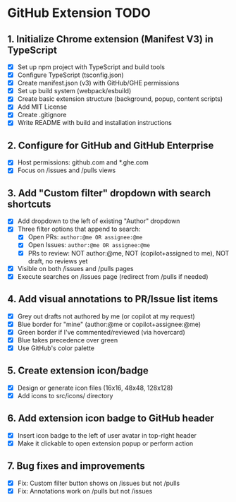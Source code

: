# GitHub Extension TODO

## 1. Initialize Chrome extension (Manifest V3) in TypeScript
- [x] Set up npm project with TypeScript and build tools
- [x] Configure TypeScript (tsconfig.json)
- [x] Create manifest.json (v3) with GitHub/GHE permissions
- [x] Set up build system (webpack/esbuild)
- [x] Create basic extension structure (background, popup, content scripts)
- [x] Add MIT License
- [x] Create .gitignore
- [x] Write README with build and installation instructions

## 2. Configure for GitHub and GitHub Enterprise
- [x] Host permissions: github.com and *.ghe.com
- [x] Focus on /issues and /pulls views

## 3. Add "Custom filter" dropdown with search shortcuts
- [x] Add dropdown to the left of existing "Author" dropdown
- [x] Three filter options that append to search:
  - [x] Open PRs: `author:@me OR assignee:@me`
  - [x] Open Issues: `author:@me OR assignee:@me`
  - [x] PRs to review: NOT author:@me, NOT (copilot+assigned to me), NOT draft, no reviews yet
- [x] Visible on both /issues and /pulls pages
- [x] Execute searches on /issues page (redirect from /pulls if needed)

## 4. Add visual annotations to PR/Issue list items
- [x] Grey out drafts not authored by me (or copilot at my request)
- [x] Blue border for "mine" (author:@me or copilot+assignee:@me)
- [x] Green border if I've commented/reviewed (via hovercard)
- [x] Blue takes precedence over green
- [x] Use GitHub's color palette

## 5. Create extension icon/badge
- [x] Design or generate icon files (16x16, 48x48, 128x128)
- [x] Add icons to src/icons/ directory

## 6. Add extension icon badge to GitHub header
- [x] Insert icon badge to the left of user avatar in top-right header
- [x] Make it clickable to open extension popup or perform action

## 7. Bug fixes and improvements
- [x] Fix: Custom filter button shows on /issues but not /pulls
- [x] Fix: Annotations work on /pulls but not /issues
